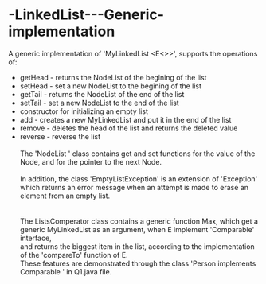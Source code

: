 # -LinkedList---Generic-implementation
A generic implementation of 'MyLinkedList <E<>>', supports the operations of:<br />
* getHead - returns the NodeList<E> of the begining of the list<br />
* setHead - set a new NodeList<E> to the begining of the list<br />
* getTail - returns the NodeList<E> of the end of the list<br />
* setTail - set a new NodeList<E> to the end of the list<br />
* constructor for initializing an empty list<br />
* add - creates a new MyLinkedList <E> and put it in the end of the list<br />
* remove - deletes the head of the list and returns the deleted value<br />
* reverse - reverse the list 
<br /><br />
The 'NodeList <E>' class contains get and set functions for the value of the Node, and for the pointer to the next Node.
<br /><br />
In addition, the class 'EmptyListException' is an extension of 'Exception' which returns an error message when an attempt is made to erase an element from an empty list.<br /><br />  
The ListsComperator class contains a generic function Max, which get a generic MyLinkedList<E> as an argument, when E implement 'Comparable' interface,<br />
and returns the biggest item in the list, according to the implementation of the 'compareTo' function of E.<br />
These features are demonstrated through the class 'Person implements Comparable <Person>' in Q1.java file. 
  
  
